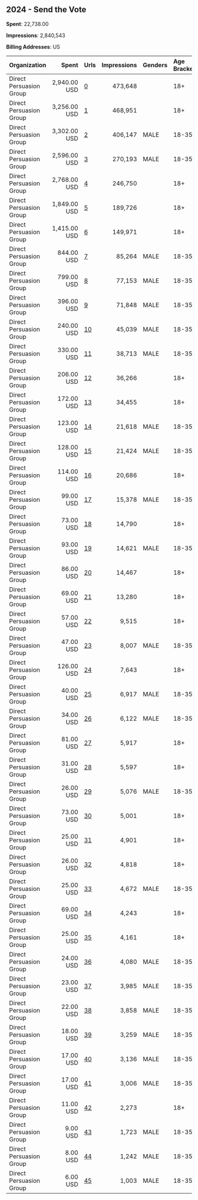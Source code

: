 ## 2024 - Send the Vote 
**Spent**: 22,738.00

**Impressions**: 2,840,543

**Billing Addresses**: US

|Organization|Spent|Urls|Impressions|Genders|Age Brackets|Country Codes|
|:---|---:|:---|---:|:---|:---|:---|
|Direct Persuasion Group|2,940.00 USD|[0](https://www.snap.com/political-ads/asset/3fc8f56bde6b706e0188bca1983656a06b95e330a0571bef76ce874cc305186e?mediaType=mp4)|473,648||18+|united states|
|Direct Persuasion Group|3,256.00 USD|[1](https://www.snap.com/political-ads/asset/3fc8f56bde6b706e0188bca1983656a06b95e330a0571bef76ce874cc305186e?mediaType=mp4)|468,951||18+|united states|
|Direct Persuasion Group|3,302.00 USD|[2](https://www.snap.com/political-ads/asset/3fc8f56bde6b706e0188bca1983656a06b95e330a0571bef76ce874cc305186e?mediaType=mp4)|406,147|MALE|18-35|united states|
|Direct Persuasion Group|2,596.00 USD|[3](https://www.snap.com/political-ads/asset/d438d30dfe151602e1475775eda7ddd114c8f3ed6b7253175a071ec904343292?mediaType=png)|270,193|MALE|18-35|united states|
|Direct Persuasion Group|2,768.00 USD|[4](https://www.snap.com/political-ads/asset/3fc8f56bde6b706e0188bca1983656a06b95e330a0571bef76ce874cc305186e?mediaType=mp4)|246,750||18+|united states|
|Direct Persuasion Group|1,849.00 USD|[5](https://www.snap.com/political-ads/asset/42cd8373e272fd8dec64a2f686c39f6a5038bf149f87ca00841214e207faa0a0?mediaType=mp4)|189,726||18+|united states|
|Direct Persuasion Group|1,415.00 USD|[6](https://www.snap.com/political-ads/asset/3fc8f56bde6b706e0188bca1983656a06b95e330a0571bef76ce874cc305186e?mediaType=mp4)|149,971||18+|united states|
|Direct Persuasion Group|844.00 USD|[7](https://www.snap.com/political-ads/asset/25c0ac6c3743288ab221515774cd14362733d65be2f0e0679580fd1fe5fcc11a?mediaType=png)|85,264|MALE|18-35|united states|
|Direct Persuasion Group|799.00 USD|[8](https://www.snap.com/political-ads/asset/bc79eef41bb213606bd83a05c6667c66b6dd005f8fb2a50b8edc49e56b8b0fd1?mediaType=png)|77,153|MALE|18-35|united states|
|Direct Persuasion Group|396.00 USD|[9](https://www.snap.com/political-ads/asset/8ac158e9739be0b602760f700cf11d4bda36286628933588a609c2ee018617ee?mediaType=png)|71,848|MALE|18-35|united states|
|Direct Persuasion Group|240.00 USD|[10](https://www.snap.com/political-ads/asset/a21459bab0cd79608503a219180ca72015051ec319178e4b4518810cd198a92c?mediaType=png)|45,039|MALE|18-35|united states|
|Direct Persuasion Group|330.00 USD|[11](https://www.snap.com/political-ads/asset/9a652d8a7bc510f5d474358da765a7e80b97fc8d566bdc2afa7d92ddcb748498?mediaType=png)|38,713|MALE|18-35|united states|
|Direct Persuasion Group|206.00 USD|[12](https://www.snap.com/political-ads/asset/d438d30dfe151602e1475775eda7ddd114c8f3ed6b7253175a071ec904343292?mediaType=png)|36,266||18+|united states|
|Direct Persuasion Group|172.00 USD|[13](https://www.snap.com/political-ads/asset/72747432a1ebd50ec9de7b0d27ccc7e938a235219bd427e9b7c444401fb0bc96?mediaType=png)|34,455||18+|united states|
|Direct Persuasion Group|123.00 USD|[14](https://www.snap.com/political-ads/asset/f217db5c20574e356f52a114f3277507962671c353a238252c1ef983b4e53652?mediaType=png)|21,618|MALE|18-35|united states|
|Direct Persuasion Group|128.00 USD|[15](https://www.snap.com/political-ads/asset/e7007a25cfc37f1e2182b2f1e689ef64ae608c8c2788195dc8babdda3118d5ba?mediaType=png)|21,424|MALE|18-35|united states|
|Direct Persuasion Group|114.00 USD|[16](https://www.snap.com/political-ads/asset/f217db5c20574e356f52a114f3277507962671c353a238252c1ef983b4e53652?mediaType=png)|20,686||18+|united states|
|Direct Persuasion Group|99.00 USD|[17](https://www.snap.com/political-ads/asset/cef0d972001ebf8ee9c5eebd1219d5515a3a9663d8d33f3c19af30ba97898c96?mediaType=png)|15,378|MALE|18-35|united states|
|Direct Persuasion Group|73.00 USD|[18](https://www.snap.com/political-ads/asset/a21459bab0cd79608503a219180ca72015051ec319178e4b4518810cd198a92c?mediaType=png)|14,790||18+|united states|
|Direct Persuasion Group|93.00 USD|[19](https://www.snap.com/political-ads/asset/806a051b36b096fc4046b9d8e00def6160e7899f5f99902946450eca6a479b72?mediaType=png)|14,621|MALE|18-35|united states|
|Direct Persuasion Group|86.00 USD|[20](https://www.snap.com/political-ads/asset/c86c3d44b599395231bc8ca31ce227b359973e60e300a7f41eb68138c997e748?mediaType=png)|14,467||18+|united states|
|Direct Persuasion Group|69.00 USD|[21](https://www.snap.com/political-ads/asset/dea87b4f5e2a19dcc9d764e4ab3aa417001d6f19431e3749c80aec6207f2afdf?mediaType=png)|13,280||18+|united states|
|Direct Persuasion Group|57.00 USD|[22](https://www.snap.com/political-ads/asset/bc79eef41bb213606bd83a05c6667c66b6dd005f8fb2a50b8edc49e56b8b0fd1?mediaType=png)|9,515||18+|united states|
|Direct Persuasion Group|47.00 USD|[23](https://www.snap.com/political-ads/asset/e7007a25cfc37f1e2182b2f1e689ef64ae608c8c2788195dc8babdda3118d5ba?mediaType=png)|8,007|MALE|18-35|united states|
|Direct Persuasion Group|126.00 USD|[24](https://www.snap.com/political-ads/asset/cef0d972001ebf8ee9c5eebd1219d5515a3a9663d8d33f3c19af30ba97898c96?mediaType=png)|7,643||18+|united states|
|Direct Persuasion Group|40.00 USD|[25](https://www.snap.com/political-ads/asset/29159932fca497dc5a5e6cee185d3c35b62a1e13e31bea4908ea2215e25bdccf?mediaType=png)|6,917|MALE|18-35|united states|
|Direct Persuasion Group|34.00 USD|[26](https://www.snap.com/political-ads/asset/29159932fca497dc5a5e6cee185d3c35b62a1e13e31bea4908ea2215e25bdccf?mediaType=png)|6,122|MALE|18-35|united states|
|Direct Persuasion Group|81.00 USD|[27](https://www.snap.com/political-ads/asset/d82b8d05c2f90e2af9beb8789683e3f38a4f378fcdf7a2f717d0d5cb270c2be0?mediaType=png)|5,917||18+|united states|
|Direct Persuasion Group|31.00 USD|[28](https://www.snap.com/political-ads/asset/fd81baf5dde54642e9d72a896941b3f4200dcd110ea8148239322c8e95288a23?mediaType=png)|5,597||18+|united states|
|Direct Persuasion Group|26.00 USD|[29](https://www.snap.com/political-ads/asset/fd81baf5dde54642e9d72a896941b3f4200dcd110ea8148239322c8e95288a23?mediaType=png)|5,076|MALE|18-35|united states|
|Direct Persuasion Group|73.00 USD|[30](https://www.snap.com/political-ads/asset/e31ef67b9e20d318a069f71f8ea35d5127e6916eb87e26ed314eb697f454dc9e?mediaType=png)|5,001||18+|united states|
|Direct Persuasion Group|25.00 USD|[31](https://www.snap.com/political-ads/asset/86ace88085d92bf5f9694281afeefbb142eb94112c535dfa5fc930076c60477b?mediaType=png)|4,901||18+|united states|
|Direct Persuasion Group|26.00 USD|[32](https://www.snap.com/political-ads/asset/9a652d8a7bc510f5d474358da765a7e80b97fc8d566bdc2afa7d92ddcb748498?mediaType=png)|4,818||18+|united states|
|Direct Persuasion Group|25.00 USD|[33](https://www.snap.com/political-ads/asset/e31ef67b9e20d318a069f71f8ea35d5127e6916eb87e26ed314eb697f454dc9e?mediaType=png)|4,672|MALE|18-35|united states|
|Direct Persuasion Group|69.00 USD|[34](https://www.snap.com/political-ads/asset/7537548c4471c15568a876d5e7af1122ab55a9d54455c7d69be0ac54ad78a3d8?mediaType=png)|4,243||18+|united states|
|Direct Persuasion Group|25.00 USD|[35](https://www.snap.com/political-ads/asset/25c0ac6c3743288ab221515774cd14362733d65be2f0e0679580fd1fe5fcc11a?mediaType=png)|4,161||18+|united states|
|Direct Persuasion Group|24.00 USD|[36](https://www.snap.com/political-ads/asset/7537548c4471c15568a876d5e7af1122ab55a9d54455c7d69be0ac54ad78a3d8?mediaType=png)|4,080|MALE|18-35|united states|
|Direct Persuasion Group|23.00 USD|[37](https://www.snap.com/political-ads/asset/72747432a1ebd50ec9de7b0d27ccc7e938a235219bd427e9b7c444401fb0bc96?mediaType=png)|3,985|MALE|18-35|united states|
|Direct Persuasion Group|22.00 USD|[38](https://www.snap.com/political-ads/asset/c86c3d44b599395231bc8ca31ce227b359973e60e300a7f41eb68138c997e748?mediaType=png)|3,858|MALE|18-35|united states|
|Direct Persuasion Group|18.00 USD|[39](https://www.snap.com/political-ads/asset/dea87b4f5e2a19dcc9d764e4ab3aa417001d6f19431e3749c80aec6207f2afdf?mediaType=png)|3,259|MALE|18-35|united states|
|Direct Persuasion Group|17.00 USD|[40](https://www.snap.com/political-ads/asset/d82b8d05c2f90e2af9beb8789683e3f38a4f378fcdf7a2f717d0d5cb270c2be0?mediaType=png)|3,136|MALE|18-35|united states|
|Direct Persuasion Group|17.00 USD|[41](https://www.snap.com/political-ads/asset/806a051b36b096fc4046b9d8e00def6160e7899f5f99902946450eca6a479b72?mediaType=png)|3,006|MALE|18-35|united states|
|Direct Persuasion Group|11.00 USD|[42](https://www.snap.com/political-ads/asset/8ac158e9739be0b602760f700cf11d4bda36286628933588a609c2ee018617ee?mediaType=png)|2,273||18+|united states|
|Direct Persuasion Group|9.00 USD|[43](https://www.snap.com/political-ads/asset/86ace88085d92bf5f9694281afeefbb142eb94112c535dfa5fc930076c60477b?mediaType=png)|1,723|MALE|18-35|united states|
|Direct Persuasion Group|8.00 USD|[44](https://www.snap.com/political-ads/asset/263ebe7976df8438687e94cedcc439b476d54b2357fc0e7ec5b37d78778046b7?mediaType=png)|1,242|MALE|18-35|united states|
|Direct Persuasion Group|6.00 USD|[45](https://www.snap.com/political-ads/asset/263ebe7976df8438687e94cedcc439b476d54b2357fc0e7ec5b37d78778046b7?mediaType=png)|1,003|MALE|18-35|united states|
